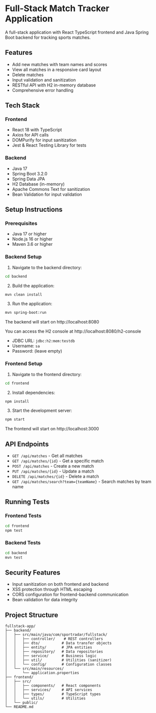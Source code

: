# Full-Stack Match Tracker Application

A full-stack application with React TypeScript frontend and Java Spring Boot backend for tracking sports matches.

## Features

- Add new matches with team names and scores
- View all matches in a responsive card layout
- Delete matches
- Input validation and sanitization
- RESTful API with H2 in-memory database
- Comprehensive error handling

## Tech Stack

### Frontend
- React 18 with TypeScript
- Axios for API calls
- DOMPurify for input sanitization
- Jest & React Testing Library for tests

### Backend
- Java 17
- Spring Boot 3.2.0
- Spring Data JPA
- H2 Database (in-memory)
- Apache Commons Text for sanitization
- Bean Validation for input validation

## Setup Instructions

### Prerequisites
- Java 17 or higher
- Node.js 16 or higher
- Maven 3.6 or higher

### Backend Setup

1. Navigate to the backend directory:
```bash
cd backend
```

2. Build the application:
```bash
mvn clean install
```

3. Run the application:
```bash
mvn spring-boot:run
```

The backend will start on http://localhost:8080

You can access the H2 console at http://localhost:8080/h2-console
- JDBC URL: `jdbc:h2:mem:testdb`
- Username: `sa`
- Password: (leave empty)

### Frontend Setup

1. Navigate to the frontend directory:
```bash
cd frontend
```

2. Install dependencies:
```bash
npm install
```

3. Start the development server:
```bash
npm start
```

The frontend will start on http://localhost:3000

## API Endpoints

- `GET /api/matches` - Get all matches
- `GET /api/matches/{id}` - Get a specific match
- `POST /api/matches` - Create a new match
- `PUT /api/matches/{id}` - Update a match
- `DELETE /api/matches/{id}` - Delete a match
- `GET /api/matches/search?team={teamName}` - Search matches by team name

## Running Tests

### Frontend Tests
```bash
cd frontend
npm test
```

### Backend Tests
```bash
cd backend
mvn test
```

## Security Features

- Input sanitization on both frontend and backend
- XSS protection through HTML escaping
- CORS configuration for frontend-backend communication
- Bean validation for data integrity

## Project Structure

```
fullstack-app/
├── backend/
│   ├── src/main/java/com/sportradar/fullstack/
│   │   ├── controller/    # REST controllers
│   │   ├── dto/          # Data transfer objects
│   │   ├── entity/       # JPA entities
│   │   ├── repository/   # Data repositories
│   │   ├── service/      # Business logic
│   │   ├── util/         # Utilities (sanitizer)
│   │   └── config/       # Configuration classes
│   └── src/main/resources/
│       └── application.properties
├── frontend/
│   ├── src/
│   │   ├── components/   # React components
│   │   ├── services/     # API services
│   │   ├── types/        # TypeScript types
│   │   └── utils/        # Utilities
│   └── public/
└── README.md
```